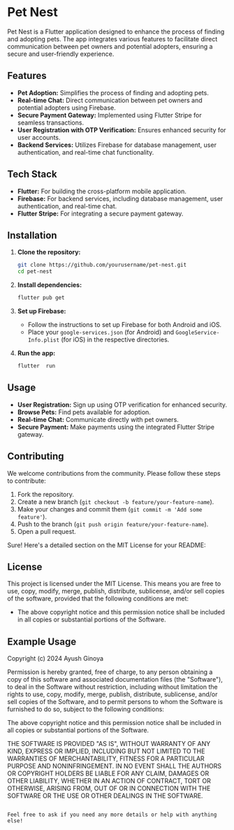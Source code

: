 # Pet Nest

Pet Nest is a Flutter application designed to enhance the process of finding and adopting pets. The app integrates various features to facilitate direct communication between pet owners and potential adopters, ensuring a secure and user-friendly experience.

## Features

- **Pet Adoption:** Simplifies the process of finding and adopting pets.
- **Real-time Chat:** Direct communication between pet owners and potential adopters using Firebase.
- **Secure Payment Gateway:** Implemented using Flutter Stripe for seamless transactions.
- **User Registration with OTP Verification:** Ensures enhanced security for user accounts.
- **Backend Services:** Utilizes Firebase for database management, user authentication, and real-time chat functionality.

## Tech Stack

- **Flutter:** For building the cross-platform mobile application.
- **Firebase:** For backend services, including database management, user authentication, and real-time chat.
- **Flutter Stripe:** For integrating a secure payment gateway.

## Installation

1. **Clone the repository:**

   ```bash
   git clone https://github.com/yourusername/pet-nest.git
   cd pet-nest
   ```

2. **Install dependencies:**

   ```bash
   flutter pub get
   ```

3. **Set up Firebase:**

   - Follow the instructions to set up Firebase for both Android and iOS.
   - Place your `google-services.json` (for Android) and `GoogleService-Info.plist` (for iOS) in the respective directories.

4. **Run the app:**

   ```bash
   flutter  run
   ```

## Usage

- **User Registration:** Sign up using OTP verification for enhanced security.
- **Browse Pets:** Find pets available for adoption.
- **Real-time Chat:** Communicate directly with pet owners.
- **Secure Payment:** Make payments using the integrated Flutter Stripe gateway.

## Contributing

We welcome contributions from the community. Please follow these steps to contribute:

1. Fork the repository.
2. Create a new branch (`git checkout -b feature/your-feature-name`).
3. Make your changes and commit them (`git commit -m 'Add some feature'`).
4. Push to the branch (`git push origin feature/your-feature-name`).
5. Open a pull request.

Sure! Here's a detailed section on the MIT License for your README:

## License

This project is licensed under the MIT License. This means you are free to use, copy, modify, merge, publish, distribute, sublicense, and/or sell copies of the software, provided that the following conditions are met:

- The above copyright notice and this permission notice shall be included in all copies or substantial portions of the Software.

## Example Usage



Copyright (c) 2024 Ayush Ginoya

Permission is hereby granted, free of charge, to any person obtaining a copy
of this software and associated documentation files (the "Software"), to deal
in the Software without restriction, including without limitation the rights
to use, copy, modify, merge, publish, distribute, sublicense, and/or sell
copies of the Software, and to permit persons to whom the Software is
furnished to do so, subject to the following conditions:

The above copyright notice and this permission notice shall be included in all
copies or substantial portions of the Software.

THE SOFTWARE IS PROVIDED "AS IS", WITHOUT WARRANTY OF ANY KIND, EXPRESS OR
IMPLIED, INCLUDING BUT NOT LIMITED TO THE WARRANTIES OF MERCHANTABILITY,
FITNESS FOR A PARTICULAR PURPOSE AND NONINFRINGEMENT. IN NO EVENT SHALL THE
AUTHORS OR COPYRIGHT HOLDERS BE LIABLE FOR ANY CLAIM, DAMAGES OR OTHER
LIABILITY, WHETHER IN AN ACTION OF CONTRACT, TORT OR OTHERWISE, ARISING FROM,
OUT OF OR IN CONNECTION WITH THE SOFTWARE OR THE USE OR OTHER DEALINGS IN THE
SOFTWARE.
```

Feel free to ask if you need any more details or help with anything else!
